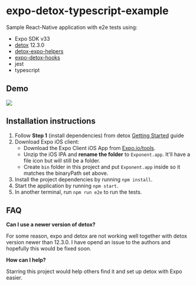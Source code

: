 # expo-detox-typescript-example  

Sample React-Native application with e2e tests using:
* Expo SDK v33
* [detox](https://github.com/wix/detox) 12.3.0
* [detox-expo-helpers](https://github.com/expo/detox-expo-helpers)
* [expo-detox-hooks](https://github.com/expo/detox-tools)
* jest
* typescript

## Demo
<img src="https://raw.githubusercontent.com/yaron1m/expo-detox-typescript-example/master/example.gif"/>

## Installation instructions
1. Follow **Step 1** (install dependencies) from detox [Getting Started](https://github.com/wix/detox/blob/master/docs/Introduction.GettingStarted.md#step-1-install-dependencies) guide
2. Download Expo iOS client:
    - Download the Expo Client iOS App from [Expo.io/tools](https://expo.io/tools#client).
    - Unzip the iOS IPA and **rename the folder** to `Exponent.app`. It'll have a file icon but will still be a folder.
    - Create `bin` folder in this project and put `Exponent.app` inside so it matches the binaryPath set above.
3. Install the project dependencies by running `npm install`.
4. Start the application by running `npm start`.
5. In another terminal, run `npm run e2e` to run the tests.

## FAQ
**Can I use a newer version of detox?**

For some reason, expo and detox are not working well together with detox version newer than 12.3.0.
I have opend an issue to the authors and hopefully this would be fixed soon.

**How can I help?**

Starring this project would help others find it and set up detox with Expo easier.
